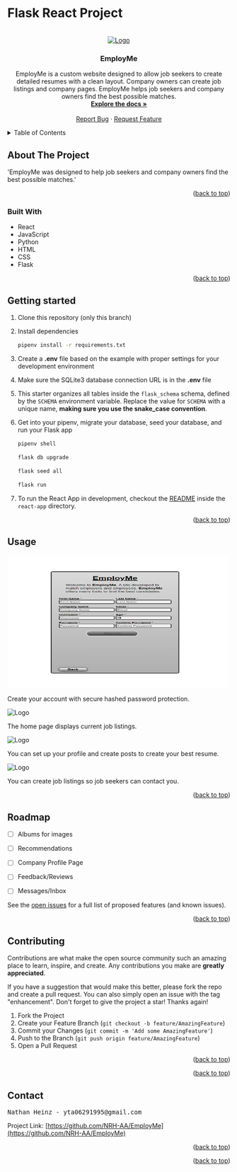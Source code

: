 # Flask React Project

<br />
<div align="center">
  <a href="https://github.com/NRH-AA/EmployMe">
    <img src="./react-app/public/Logo.ico" alt="Logo" width="80" height="80">
  </a>

<h3 align="center">EmployMe</h3>

  <p align="center">
    EmployMe is a custom website designed to allow job seekers to create detailed resumes
    with a clean layout. Company owners can create job listings and company pages. EmployMe
    helps job seekers and company owners find the best possible matches.
    <br />
    <a href="https://github.com/NRH-AA/EmployMe/wiki"><strong>Explore the docs »</strong></a>
    <br />
    <br />
    <a href="https://github.com/NRH-AA/EmployMe/issues">Report Bug</a>
    ·
    <a href="https://github.com/NRH-AA/EmployMe/issues">Request Feature</a>
  </p>
</div>




<details>
  <summary>Table of Contents</summary>
  <ol>
    <li>
      <a href="#about-the-project">About The Project</a>
      <ul>
        <li><a href="#built-with">Built With</a></li>
      </ul>
    </li>
    <li>
      <a href="#getting-started">Getting Started</a>
      <ul>
        <li><a href="#prerequisites">Prerequisites</a></li>
        <li><a href="#installation">Installation</a></li>
      </ul>
    </li>
    <li><a href="#usage">Usage</a></li>
    <li><a href="#roadmap">Roadmap</a></li>
    <li><a href="#contributing">Contributing</a></li>
    <li><a href="#license">License</a></li>
    <li><a href="#contact">Contact</a></li>
    <li><a href="#acknowledgments">Acknowledgments</a></li>
  </ol>
</details>




## About The Project
'EmployMe was designed to help job seekers and company owners 
find the best possible matches.'

<p align="right">(<a href="#readme-top">back to top</a>)</p>



### Built With


* React
* JavaScript
* Python
* HTML
* CSS
* Flask



<p align="right">(<a href="#readme-top">back to top</a>)</p>




## Getting started


1. Clone this repository (only this branch)

2. Install dependencies

      ```bash
      pipenv install -r requirements.txt
      ```

3. Create a **.env** file based on the example with proper settings for your
   development environment

4. Make sure the SQLite3 database connection URL is in the **.env** file

5. This starter organizes all tables inside the `flask_schema` schema, defined
   by the `SCHEMA` environment variable.  Replace the value for
   `SCHEMA` with a unique name, **making sure you use the snake_case
   convention**.

6. Get into your pipenv, migrate your database, seed your database, and run your Flask app

   ```bash
   pipenv shell
   ```

   ```bash
   flask db upgrade
   ```

   ```bash
   flask seed all
   ```

   ```bash
   flask run
   ```

7. To run the React App in development, checkout the [README](./react-app/README.md) inside the `react-app` directory.



<p align="right">(<a href="#readme-top">back to top</a>)</p>




## Usage

<img src="./images/signup.png" alt="Logo" width="500" height="300">

Create your account with secure hashed password protection.

<img src="./joblist.png" alt="Logo" width="500" height="300">

The home page displays current job listings.

<img src="./profile.png" alt="Logo" width="500" height="300">

You can set up your profile and create posts to create your best resume.

<img src="./joblist.png" alt="Logo" width="500" height="300">

You can create job listings so job seekers can contact you.


<p align="right">(<a href="#readme-top">back to top</a>)</p>




## Roadmap

- [ ] Albums for images
- [ ] Recommendations
- [ ] Company Profile Page
- [ ] Feedback/Reviews
- [ ] Messages/Inbox


See the [open issues](https://github.com/NRH-AA/EmployMe/issues) for a full list of proposed features (and known issues).

<p align="right">(<a href="#readme-top">back to top</a>)</p>




## Contributing

Contributions are what make the open source community such an amazing place to learn, inspire, and create. Any contributions you make are **greatly appreciated**.

If you have a suggestion that would make this better, please fork the repo and create a pull request. You can also simply open an issue with the tag "enhancement".
Don't forget to give the project a star! Thanks again!

1. Fork the Project
2. Create your Feature Branch (`git checkout -b feature/AmazingFeature`)
3. Commit your Changes (`git commit -m 'Add some AmazingFeature'`)
4. Push to the Branch (`git push origin feature/AmazingFeature`)
5. Open a Pull Request

<p align="right">(<a href="#readme-top">back to top</a>)</p>




<p align="right">(<a href="#readme-top">back to top</a>)</p>




## Contact
<pre>
Nathan Heinz - yta06291995@gmail.com
</pre>
Project Link: [https://github.com/NRH-AA/EmployMe](https://github.com/NRH-AA/EmployMe)

<p align="right">(<a href="#readme-top">back to top</a>)</p>






<p align="right">(<a href="#readme-top">back to top</a>)</p>

[React.js]: https://img.shields.io/badge/React-20232A?style=for-the-badge&logo=react&logoColor=61DAFB
[React-url]: https://reactjs.org/

